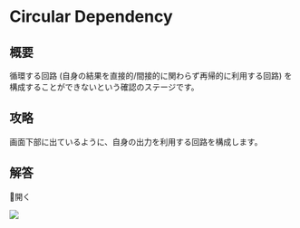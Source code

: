 # Circular Dependency

## 概要

循環する回路 (自身の結果を直接的/間接的に関わらず再帰的に利用する回路) を
構成することができないという確認のステージです。

## 攻略

画面下部に出ているように、自身の出力を利用する回路を構成します。

## 解答

<div class="spoiler-controller material-icons">&#xE5CF;開く</div>
<div class="spoiler">

![](https://gyazo.com/141a885345fc32aaef3633930312d4b3.png)

</div>
